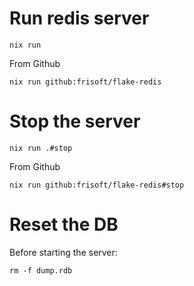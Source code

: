 # Run redis server

```
nix run
```

From Github

```
nix run github:frisoft/flake-redis
```

# Stop the server

```
nix run .#stop
```

From Github

```
nix run github:frisoft/flake-redis#stop
```

# Reset the DB

Before starting the server:

```
rm -f dump.rdb
```

